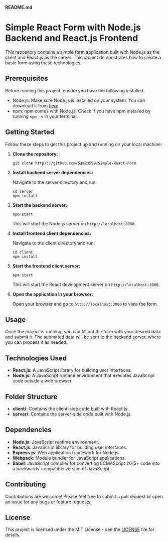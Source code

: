 **README.md**

# Simple React Form with Node.js Backend and React.js Frontend

This repository contains a simple form application built with Node.js as the client and React.js as the server. This project demonstrates how to create a basic form using these technologies.

## Prerequisites

Before running this project, ensure you have the following installed:

- Node.js: Make sure Node.js is installed on your system. You can download it from [here](https://nodejs.org/).
- npm: npm comes with Node.js. Check if you have npm installed by running `npm -v` in your terminal.

## Getting Started

Follow these steps to get this project up and running on your local machine:

1. **Clone the repository:**

    ```
    git clone https://github.com/Sam23599/Simple-React-Form
    ```

2. **Install backend server dependencies:**

    Navigate to the server directory and run:

    ```
    cd server
    npm install
    ```

3. **Start the backend server:**

    ```
    npm start
    ```

    This will start the Node.js server on `http://localhost:8000`.

4. **Install frontend client dependencies:**
    
    Navigate to the client directory and run:

    ```
    cd client
    npm install
    ```

5. **Start the frontend client server:**

    ```
    npm start
    ```

    This will start the React development server on `http://localhost:3000`.

6. **Open the application in your browser:**

   Open your browser and go to `http://localhost:3000` to view the form.

## Usage

Once the project is running, you can fill out the form with your desired data and submit it. The submitted data will be sent to the backend server, where you can process it as needed.

## Technologies Used

- **React.js:** A JavaScript library for building user interfaces.
- **Node.js:** A JavaScript runtime environment that executes JavaScript code outside a web browser.

## Folder Structure

- **client/**: Contains the client-side code built with React.js.
- **server/**: Contains the server-side code built with Node.js.

## Dependencies

- **Node.js**: JavaScript runtime environment.
- **React.js**: JavaScript library for building user interfaces.
- **Express.js**: Web application framework for Node.js.
- **Webpack**: Module bundler for JavaScript applications.
- **Babel**: JavaScript compiler for converting ECMAScript 2015+ code into a backwards-compatible version of JavaScript.

## Contributing

Contributions are welcome! Please feel free to submit a pull request or open an issue for any bugs or feature requests.

## License

This project is licensed under the MIT License - see the [LICENSE](LICENSE) file for details.